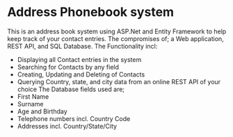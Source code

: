 
# Address Phonebook system
This is an address book system using ASP.Net and Entity Framework to help keep track of your contact entries.
The compromises of; a Web application, REST API, and SQL Database.
The Functionality incl:
- Displaying all Contact entries in the system
- Searching for Contacts by any field
- Creating, Updating and Deleting of Contacts
- Querying Country, state, and city data from an online REST API of your choice
The Database fields used are;
- First Name
- Surname
- Age and Birthday
- Telephone numbers incl. Country Code
- Addresses incl. Country/State/City

